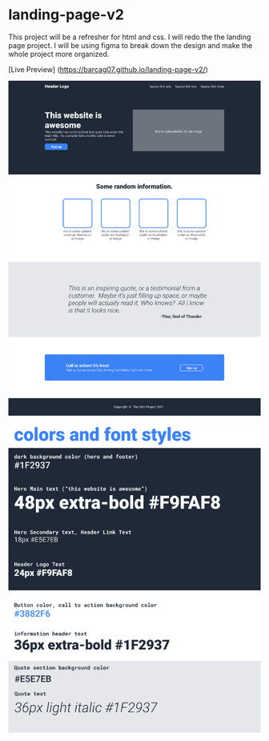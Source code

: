 # landing-page-v2

This project will be a refresher for html and css. I will redo the the landing page project. I will be using figma to break down the design and make the whole project more organized.

[Live Preview] (https://barcag07.github.io/landing-page-v2/)

![Full Design](desired-outcome/full-design.png)

![Fonts and Colors](desired-outcome/colors-and-fonts.png)
